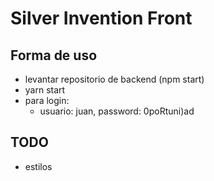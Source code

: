# Silver Invention Front
## Forma de uso
- levantar repositorio de backend (npm start)
- yarn start
- para login:
    - usuario: juan, password: 0poRtuni)ad

## TODO
- estilos